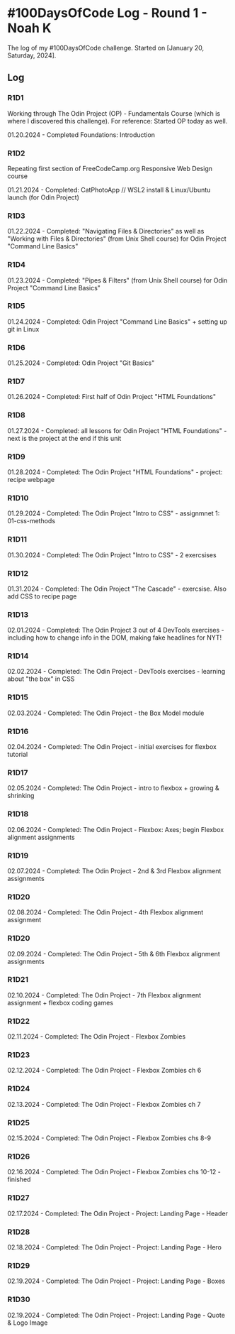 # #100DaysOfCode Log - Round 1 - Noah K

The log of my #100DaysOfCode challenge. Started on [January 20, Saturday, 2024].

## Log

### R1D1 
Working through The Odin Project (OP) - Fundamentals Course (which is where I discovered this challenge). For reference: Started OP today as well. 

01.20.2024 - Completed Foundations: Introduction

### R1D2
Repeating first section of FreeCodeCamp.org Responsive Web Design course

01.21.2024 - Completed: CatPhotoApp // WSL2 install & Linux/Ubuntu launch (for Odin Project)

### R1D3
01.22.2024 - Completed: "Navigating Files & Directories" as well as "Working with Files & Directories" (from Unix Shell course) for Odin Project "Command Line Basics"

### R1D4
01.23.2024 - Completed: "Pipes & Filters" (from Unix Shell course) for Odin Project "Command Line Basics"

### R1D5
01.24.2024 - Completed: Odin Project "Command Line Basics" + setting up git in Linux

### R1D6
01.25.2024 - Completed: Odin Project "Git Basics"

### R1D7
01.26.2024 - Completed: First half of Odin Project "HTML Foundations"

### R1D8
01.27.2024 - Completed: all lessons for Odin Project "HTML Foundations" - next is the project at the end if this unit

### R1D9
01.28.2024 - Completed: The Odin Project "HTML Foundations" - project: recipe webpage

### R1D10
01.29.2024 - Completed: The Odin Project "Intro to CSS" - assignmnet 1: 01-css-methods

### R1D11
01.30.2024 - Completed: The Odin Project "Intro to CSS" - 2 exercsises

### R1D12
01.31.2024 - Completed: The Odin Project "The Cascade" - exercsise. Also add CSS to recipe page

### R1D13
02.01.2024 - Completed: The Odin Project 3 out of 4 DevTools exercises - including how to change info in the DOM, making fake headlines for NYT!

### R1D14
02.02.2024 - Completed: The Odin Project - DevTools exercises - learning about "the box" in CSS

### R1D15
02.03.2024 - Completed: The Odin Project - the Box Model module

### R1D16
02.04.2024 - Completed: The Odin Project - initial exercises for flexbox tutorial

### R1D17
02.05.2024 - Completed: The Odin Project - intro to flexbox + growing & shrinking

### R1D18
02.06.2024 - Completed: The Odin Project - Flexbox: Axes; begin Flexbox alignment assignments

### R1D19
02.07.2024 - Completed: The Odin Project - 2nd & 3rd Flexbox alignment assignments

### R1D20
02.08.2024 - Completed: The Odin Project - 4th Flexbox alignment assignment

### R1D20
02.09.2024 - Completed: The Odin Project - 5th & 6th Flexbox alignment assignments

### R1D21
02.10.2024 - Completed: The Odin Project - 7th Flexbox alignment assignment + flexbox coding games

### R1D22
02.11.2024 - Completed: The Odin Project - Flexbox Zombies

### R1D23
02.12.2024 - Completed: The Odin Project - Flexbox Zombies ch 6

### R1D24
02.13.2024 - Completed: The Odin Project - Flexbox Zombies ch 7

### R1D25
02.15.2024 - Completed: The Odin Project - Flexbox Zombies chs 8-9

### R1D26
02.16.2024 - Completed: The Odin Project - Flexbox Zombies chs 10-12 - finished

### R1D27
02.17.2024 - Completed: The Odin Project - Project: Landing Page - Header

### R1D28
02.18.2024 - Completed: The Odin Project - Project: Landing Page - Hero

### R1D29
02.19.2024 - Completed: The Odin Project - Project: Landing Page - Boxes

### R1D30
02.19.2024 - Completed: The Odin Project - Project: Landing Page - Quote & Logo Image
